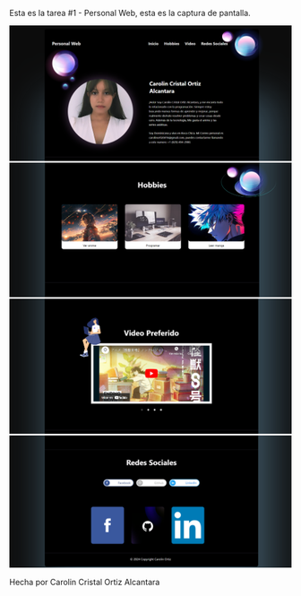 Esta es la tarea #1 - Personal Web, esta es la captura de pantalla.

![alt text](image-1.png)
![alt text](image-2.png)
![alt text](image-3.png)
![alt text](image-4.png)

Hecha por Carolin Cristal Ortiz Alcantara